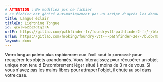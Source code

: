 ```yaml
---
# ATTENTION : Ne modifiez pas ce fichier
# Ce fichier est généré automatiquement par un script d'après les données du module Foundry VTT officiel et de sa traduction
title: Langue éclair
titleEn: Lightning Tongue
id: qzalwa2Ze3dIqIrA
urlFr: https://gitlab.com/pathfinder-fr/foundryvtt-pathfinder2-fr/-/blob/master/data/feats/qzalwa2Ze3dIqIrA.htm
urlEn: https://gitlab.com/hooking/foundry-vtt---pathfinder-2e/-/blob/master/packs/data/feats.db/lightning-tongue.json
layout: dons
---
```

Votre langue pointe plus rapidement que l'œil peut le percevoir pour récupérer les objets abandonnés. Vous Interagissez pour récupérer un objet unique non tenu d'Encombrement léger situé à moins de 3 m de vous. Si vous n'avez pas les mains libres pour attraper l'objet, il chute au sol dans votre case.
